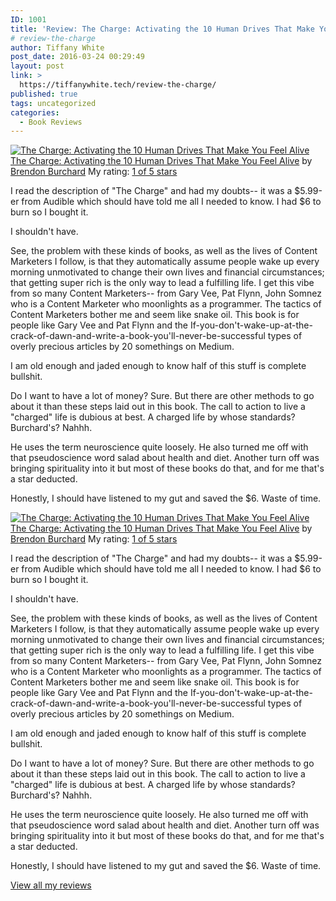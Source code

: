 ```yaml
---
ID: 1001
title: 'Review: The Charge: Activating the 10 Human Drives That Make You Feel Alive'
# review-the-charge
author: Tiffany White
post_date: 2016-03-24 00:29:49
layout: post
link: >
  https://tiffanywhite.tech/review-the-charge/
published: true
tags: uncategorized
categories:
  - Book Reviews
---
```



<a style="float: left; padding-right: 20px;" href="http://www.goodreads.com/book/show/13573685"><img src="http://d.gr-assets.com/books/1350302188m/13573685.jpg" alt="The Charge: Activating the 10 Human Drives That Make You Feel Alive" border="0" /></a>
<a href="http://www.goodreads.com/book/show/13573685">The Charge: Activating the 10 Human Drives That Make You Feel Alive</a> by <a href="http://www.goodreads.com/author/show/588158">Brendon Burchard</a>
My rating: <a href="http://www.goodreads.com/review/show/1576871522">1 of 5 stars</a>

I read the description of "The Charge" and had my doubts-- it was a $5.99-er from Audible which should have told me all I needed to know. I had $6 to burn so I bought it.

I shouldn't have.

See, the problem with these kinds of books, as well as the lives of Content Marketers I follow, is that they automatically assume people wake up every morning unmotivated to change their own lives and financial circumstances; that getting super rich is the only way to lead a fulfilling life. I get this vibe from so many Content Marketers-- from Gary Vee, Pat Flynn, John Somnez who is a Content Marketer who moonlights as a programmer. The tactics of Content Marketers bother me and seem like snake oil. This book is for people like Gary Vee and Pat Flynn and the If-you-don't-wake-up-at-the-crack-of-dawn-and-write-a-book-you'll-never-be-successful types of overly precious articles by 20 somethings on Medium.

I am old enough and jaded enough to know half of this stuff is complete bullshit.

Do I want to have a lot of money? Sure. But there are other methods to go about it than these steps laid out in this book. The call to action to live a "charged" life is dubious at best. A charged life by whose standards? Burchard's? Nahhh.

He uses the term neuroscience quite loosely. He also turned me off with that pseudoscience word salad about health and diet. Another turn off was bringing spirituality into it but most of these books do that, and for me that's a star deducted.

Honestly, I should have listened to my gut and saved the $6. Waste of time.





<a style="float: left; padding-right: 20px;" href="http://www.goodreads.com/book/show/13573685"><img src="http://d.gr-assets.com/books/1350302188m/13573685.jpg" alt="The Charge: Activating the 10 Human Drives That Make You Feel Alive" border="0" /></a>
<a href="http://www.goodreads.com/book/show/13573685">The Charge: Activating the 10 Human Drives That Make You Feel Alive</a> by <a href="http://www.goodreads.com/author/show/588158">Brendon Burchard</a>
My rating: <a href="http://www.goodreads.com/review/show/1576871522">1 of 5 stars</a>

I read the description of "The Charge" and had my doubts-- it was a $5.99-er from Audible which should have told me all I needed to know. I had $6 to burn so I bought it.

I shouldn't have.

See, the problem with these kinds of books, as well as the lives of Content Marketers I follow, is that they automatically assume people wake up every morning unmotivated to change their own lives and financial circumstances; that getting super rich is the only way to lead a fulfilling life. I get this vibe from so many Content Marketers-- from Gary Vee, Pat Flynn, John Somnez who is a Content Marketer who moonlights as a programmer. The tactics of Content Marketers bother me and seem like snake oil. This book is for people like Gary Vee and Pat Flynn and the If-you-don't-wake-up-at-the-crack-of-dawn-and-write-a-book-you'll-never-be-successful types of overly precious articles by 20 somethings on Medium.

I am old enough and jaded enough to know half of this stuff is complete bullshit.

Do I want to have a lot of money? Sure. But there are other methods to go about it than these steps laid out in this book. The call to action to live a "charged" life is dubious at best. A charged life by whose standards? Burchard's? Nahhh.

He uses the term neuroscience quite loosely. He also turned me off with that pseudoscience word salad about health and diet. Another turn off was bringing spirituality into it but most of these books do that, and for me that's a star deducted.

Honestly, I should have listened to my gut and saved the $6. Waste of time.






<a href="http://www.goodreads.com/review/show/1576871522">View all my reviews</a>